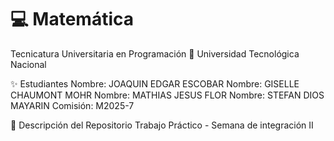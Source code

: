 # 💻 Matemática
Tecnicatura Universitaria en Programación
📍 Universidad Tecnológica Nacional

✨ Estudiantes
Nombre: JOAQUIN EDGAR ESCOBAR
Nombre: GISELLE CHAUMONT MOHR
Nombre: MATHIAS JESUS FLOR
Nombre: STEFAN DIOS MAYARIN
Comisión: M2025-7

📂 Descripción del Repositorio
Trabajo Práctico - Semana de integración II 
